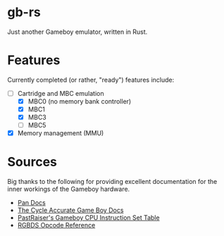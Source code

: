 # gb-rs
Just another Gameboy emulator, written in Rust.

# Features
Currently completed (or rather, "ready") features include:

- [ ] Cartridge and MBC emulation
	- [x] MBC0 (no memory bank controller)
	- [x] MBC1
	- [x] MBC3
	- [ ] MBC5
- [x] Memory management (MMU)

# Sources
Big thanks to the following for providing excellent documentation for the inner workings of the Gameboy hardware.

- [Pan Docs](https://gbdev.io/pandocs/)
- [The Cycle Accurate Game Boy Docs](https://github.com/AntonioND/giibiiadvance/blob/master/docs/TCAGBD.pdf)
- [PastRaiser's Gameboy CPU Instruction Set Table](https://pastraiser.com/cpu/gameboy/gameboy_opcodes.html)
- [RGBDS Opcode Reference](https://rgbds.gbdev.io/docs/v0.5.2/gbz80.7)
